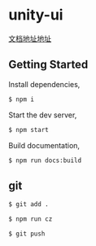 # unity-ui

[文档地址地址](https://easysimple.github.io/unity-ui/)

## Getting Started

Install dependencies,

```bash
$ npm i
```

Start the dev server,

```bash
$ npm start
```

Build documentation,

```bash
$ npm run docs:build
```

## git

```bash
$ git add .

$ npm run cz

$ git push

```